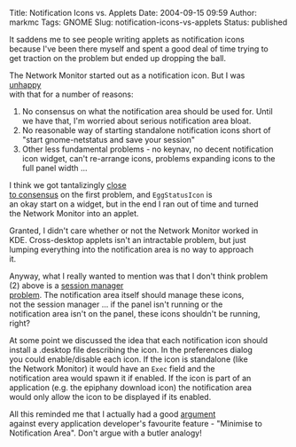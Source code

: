 Title: Notification Icons vs. Applets
Date: 2004-09-15 09:59
Author: markmc
Tags: GNOME
Slug: notification-icons-vs-applets
Status: published

It saddens me to see people writing applets as notification icons  
because I've been there myself and spent a good deal of time trying to  
get traction on the problem but ended up dropping the ball.

The Network Monitor started out as a notification icon. But I was  
[unhappy](http://mail.gnome.org/archives/desktop-devel-list/2003-June/msg00343.html)  
with that for a number of reasons:

1.  No consensus on what the notification area should be used for.
    Until  
   we have that, I'm worried about serious notification area bloat.
2.  No reasonable way of starting standalone notification icons short
    of  
   "start gnome-netstatus and save your session"
3.  Other less fundamental problems - no keynav, no decent notification  
   icon widget, can't re-arrange icons, problems expanding icons to
    the  
   full panel width ...

I think we got tantalizingly [close  
to
consensus](http://mail.gnome.org/archives/desktop-devel-list/2003-March/msg00351.html)
on the first problem, and `EggStatusIcon` is  
an okay start on a widget, but in the end I ran out of time and turned  
the Network Monitor into an applet.

Granted, I didn't care whether or not the Network Monitor worked in  
KDE. Cross-desktop applets isn't an intractable problem, but just  
lumping everything into the notification area is no way to approach  
it.

Anyway, what I really wanted to mention was that I don't think problem  
(2) above is a [session manager  
problem](http://blogs.gnome.org/nb.cgi/view/markmc/2004/09/15/0). The
notification area itself should manage these icons,  
not the session manager ... if the panel isn't running or the  
notification area isn't on the panel, these icons shouldn't be running,  
right?

At some point we discussed the idea that each notification icon should  
install a .desktop file describing the icon. In the preferences dialog  
you could enable/disable each icon. If the icon is standalone (like  
the Network Monitor) it would have an `Exec` field and the  
notification area would spawn it if enabled. If the icon is part of an  
application (e.g. the epiphany download icon) the notification area  
would only allow the icon to be displayed if its enabled.

All this reminded me that I actually had a good
[argument](http://mail.gnome.org/archives/desktop-devel-list/2003-March/msg00354.html)  
against every application developer's favourite feature - "Minimise to  
Notification Area". Don't argue with a butler analogy!
